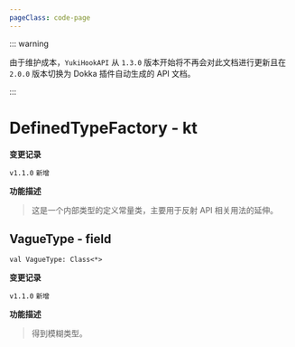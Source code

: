 ```yaml
---
pageClass: code-page
---
```


::: warning

由于维护成本，`YukiHookAPI` 从 `1.3.0` 版本开始将不再会对此文档进行更新且在 `2.0.0` 版本切换为 Dokka 插件自动生成的 API 文档。

:::

# DefinedTypeFactory <span class="symbol">- kt</span>

**变更记录**

`v1.1.0` `新增`

**功能描述**

> 这是一个内部类型的定义常量类，主要用于反射 API 相关用法的延伸。

## VagueType <span class="symbol">- field</span>

```kotlin:no-line-numbers
val VagueType: Class<*>
```

**变更记录**

`v1.1.0` `新增`

**功能描述**

> 得到模糊类型。
